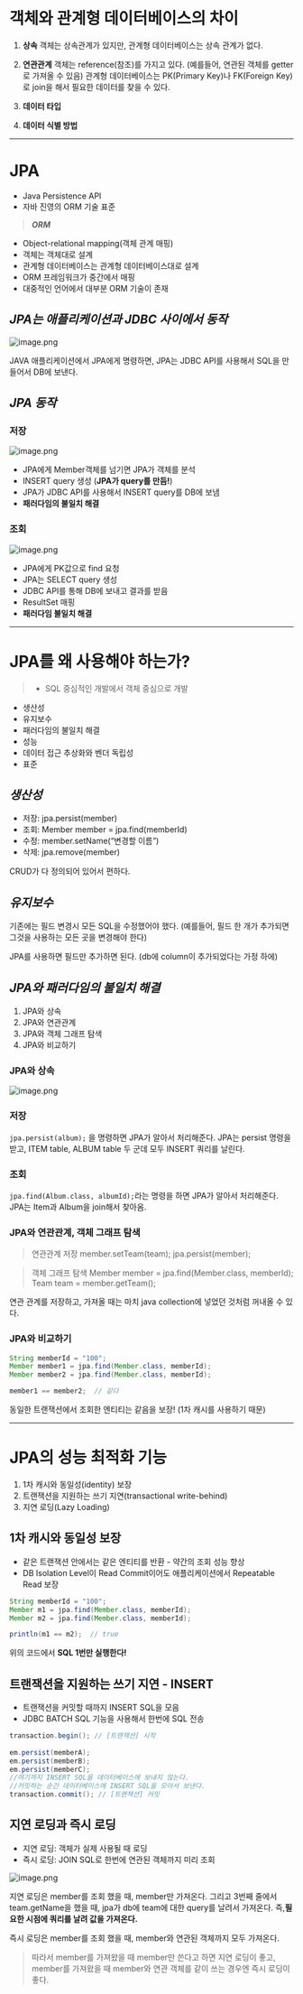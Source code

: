 # 객체와 관계형 데이터베이스의 차이
1. **상속**
 객체는 상속관계가 있지만, 관계형 데이터베이스는 상속 관계가 없다.
2. **연관관계**
객체는 reference(참조)를 가지고 있다. (예를들어, 연관된 객체를 getter로 가져올 수 있음)
관계형 데이터베이스는 PK(Primary Key)나 FK(Foreign Key)로 join을 해서 필요한 데이터를 찾을 수 있다.
3. **데이터 타입**

4. **데이터 식별 방법**

---
# JPA
- Java Persistence API
- 자바 진영의 ORM 기술 표준

> **_ORM_**
- Object-relational mapping(객체 관계 매핑)
- 객체는 객체대로 설계
- 관계형 데이터베이스는 관계형 데이터베이스대로 설계
- ORM 프레임워크가 중간에서 매핑
- 대중적인 언어에서 대부분 ORM 기술이 존재

## _JPA는 애플리케이션과 JDBC 사이에서 동작_


![image.png](https://images.velog.io/post-images/conatuseus/275a0cf0-d525-11e9-84e2-776d9795540a/image.png)


JAVA 애플리케이션에서 JPA에게 명령하면, JPA는 JDBC API를 사용해서 SQL을 만들어서 DB에 보낸다.

## _JPA 동작_
### 저장

![image.png](https://images.velog.io/post-images/conatuseus/42874ba0-d525-11e9-84e2-776d9795540a/image.png)


- JPA에게 Member객체를 넘기면 JPA가 객체를 분석
- INSERT query 생성 (**JPA가 query를 만듬!**)
- JPA가 JDBC API를 사용해서 INSERT query를 DB에 보냄
- **패러다임의 불일치 해결**

### 조회


![image.png](https://images.velog.io/post-images/conatuseus/50003d50-d525-11e9-a8d8-f563f0e9c9d2/image.png)


- JPA에게 PK값으로 find 요청
- JPA는 SELECT query 생성
- JDBC API를 통해 DB에 보내고 결과를 받음
- ResultSet 매핑
- **패러다임 불일치 해결**

---

# JPA를 왜 사용해야 하는가?
>-  SQL 중심적인 개발에서 객체 중심으로 개발
- 생산성
- 유지보수
- 패러다임의 불일치 해결
- 성능
- 데이터 접근 추상화와 벤더 독립성
- 표준

## _생산성_ 
- 저장: jpa.persist(member)
- 조회: Member member = jpa.find(memberId)
- 수정: member.setName(“변경할 이름”)
- 삭제: jpa.remove(member)

CRUD가 다 정의되어 있어서 편하다.

## _유지보수_
기존에는 필드 변경시 모든 SQL을 수정했어야 했다.
(예를들어, 필드 한 개가 추가되면 그것을 사용하는 모든 곳을 변경해야 한다)

JPA를 사용하면 필드만 추가하면 된다. (db에 column이 추가되었다는 가정 하에)

## _JPA와 패러다임의 불일치 해결_
1. JPA와 상속
2. JPA와 연관관계
3. JPA와 객체 그래프 탐색
4. JPA와 비교하기

### JPA와 상속

![image.png](https://images.velog.io/post-images/conatuseus/f788e880-cb14-11e9-a25c-55cf3ad51801/image.png)

### 저장
`jpa.persist(album);` 을 명령하면 JPA가 알아서 처리해준다.
JPA는 persist 명령을 받고, ITEM table, ALBUM table 두 군데 모두 INSERT 쿼리를 날린다.

### 조회
`jpa.find(Album.class, albumId);`라는 명령을 하면 JPA가 알아서 처리해준다.
JPA는 Item과 Album을 join해서 찾아옴.


### JPA와 연관관계, 객체 그래프 탐색
> 연관관계 저장
> member.setTeam(team);
> jpa.persist(member);

>객체 그래프 탐색
>Member member = jpa.find(Member.class, memberId);
>Team team = member.getTeam();

연관 관계를 저장하고, 가져올 때는 마치 java collection에 넣었던 것처럼 꺼내올 수 있다.

### JPA와 비교하기
~~~ java
String memberId = "100";
Member member1 = jpa.find(Member.class, memberId);
Member member2 = jpa.find(Member.class, memberId);

member1 == member2;  // 같다
~~~
동일한 트랜잭션에서 조회한 엔티티는 같음을 보장!
(1차 캐시를 사용하기 때문)

---

# JPA의 성능 최적화 기능
1. 1차 캐시와 동일성(identity) 보장
2. 트랜잭션을 지원하는 쓰기 지연(transactional write-behind)
3. 지연 로딩(Lazy Loading)


## 1차 캐시와 동일성 보장
- 같은 트랜잭션 안에서는 같은 엔티티를 반환 - 약간의 조회 성능 향상
- DB Isolation Level이 Read Commit이어도 애플리케이션에서 Repeatable Read 보장

~~~ java
String memberId = "100";
Member m1 = jpa.find(Member.class, memberId);
Member m2 = jpa.find(Member.class, memberId);

println(m1 == m2);  // true
~~~
위의 코드에서 **SQL 1번만 실행한다!**

## 트랜잭션을 지원하는 쓰기 지연 - INSERT
- 트랜잭션을 커밋할 때까지 INSERT SQL을 모음
- JDBC BATCH SQL 기능을 사용해서 한번에 SQL 전송

~~~ java
transaction.begin(); // [트랜잭션] 시작
 
em.persist(memberA);
em.persist(memberB);
em.persist(memberC);
//여기까지 INSERT SQL을 데이터베이스에 보내지 않는다.
//커밋하는 순간 데이터베이스에 INSERT SQL을 모아서 보낸다.
transaction.commit(); // [트랜잭션] 커밋
~~~

 ## 지연 로딩과 즉시 로딩
 - 지연 로딩: 객체가 실제 사용될 때 로딩
 - 즉시 로딩: JOIN SQL로 한번에 연관된 객체까지 미리 조회

![image.png](https://images.velog.io/post-images/conatuseus/ce486c90-cb17-11e9-a0ea-b5cd0c515265/image.png)

지연 로딩은 member를 조회 했을 때, member만 가져온다.
그리고 3번째 줄에서 team.getName을 했을 때, jpa가 db에 team에 대한 query를 날려서 가져온다.
즉,**필요한 시점에 쿼리를 날려 값을 가져온다.**

즉시 로딩은 member를 조회 했을 때, member와 연관된 객체까지 모두 가져온다. 

> 따라서 member를 가져왔을 때 member만 쓴다고 하면 지연 로딩이 좋고,
> member를 가져왔을 때 member와 연관 객체를 같이 쓰는 경우엔 즉시 로딩이 좋다.